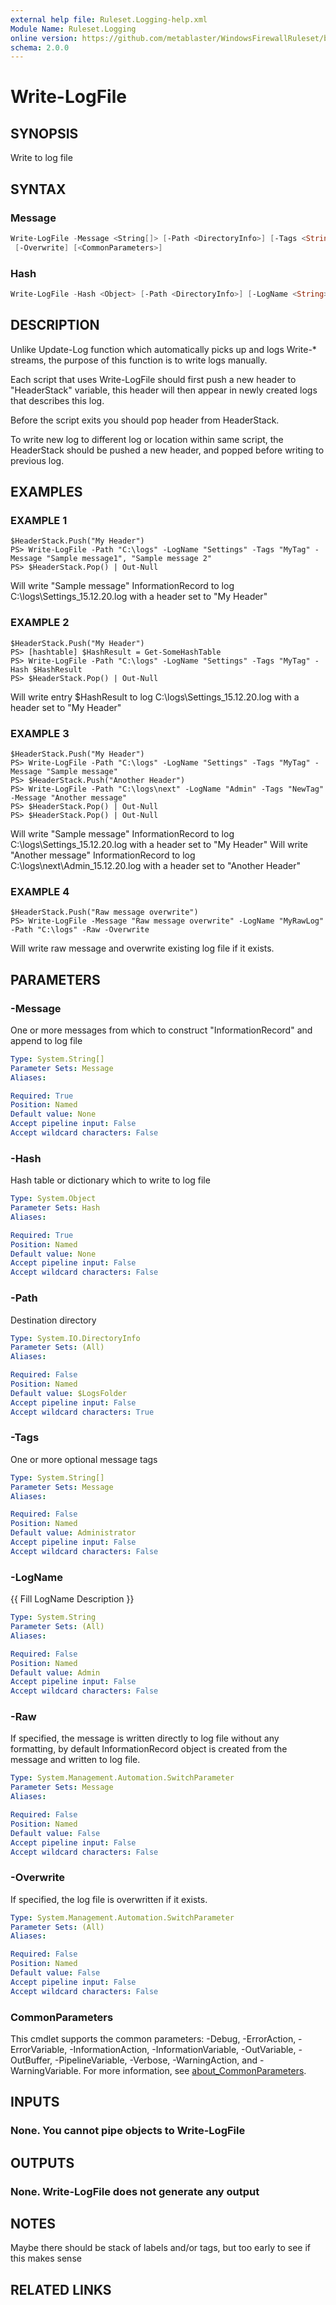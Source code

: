```yaml
---
external help file: Ruleset.Logging-help.xml
Module Name: Ruleset.Logging
online version: https://github.com/metablaster/WindowsFirewallRuleset/blob/master/Modules/Ruleset.Logging/Help/en-US/Write-LogFile.md
schema: 2.0.0
---
```


# Write-LogFile

## SYNOPSIS

Write to log file

## SYNTAX

### Message

```powershell
Write-LogFile -Message <String[]> [-Path <DirectoryInfo>] [-Tags <String[]>] [-LogName <String>] [-Raw]
 [-Overwrite] [<CommonParameters>]
```

### Hash

```powershell
Write-LogFile -Hash <Object> [-Path <DirectoryInfo>] [-LogName <String>] [-Overwrite] [<CommonParameters>]
```

## DESCRIPTION

Unlike Update-Log function which automatically picks up and logs Write-* streams,
the purpose of this function is to write logs manually.

Each script that uses Write-LogFile should first push a new header to "HeaderStack" variable,
this header will then appear in newly created logs that describes this log.

Before the script exits you should pop header from HeaderStack.

To write new log to different log or location within same script, the HeaderStack should be pushed
a new header, and popped before writing to previous log.

## EXAMPLES

### EXAMPLE 1

```
$HeaderStack.Push("My Header")
PS> Write-LogFile -Path "C:\logs" -LogName "Settings" -Tags "MyTag" -Message "Sample message1", "Sample message 2"
PS> $HeaderStack.Pop() | Out-Null
```

Will write "Sample message" InformationRecord to log C:\logs\Settings_15.12.20.log with a header set to "My Header"

### EXAMPLE 2

```
$HeaderStack.Push("My Header")
PS> [hashtable] $HashResult = Get-SomeHashTable
PS> Write-LogFile -Path "C:\logs" -LogName "Settings" -Tags "MyTag" -Hash $HashResult
PS> $HeaderStack.Pop() | Out-Null
```

Will write entry $HashResult to log C:\logs\Settings_15.12.20.log with a header set to "My Header"

### EXAMPLE 3

```
$HeaderStack.Push("My Header")
PS> Write-LogFile -Path "C:\logs" -LogName "Settings" -Tags "MyTag" -Message "Sample message"
PS> $HeaderStack.Push("Another Header")
PS> Write-LogFile -Path "C:\logs\next" -LogName "Admin" -Tags "NewTag" -Message "Another message"
PS> $HeaderStack.Pop() | Out-Null
PS> $HeaderStack.Pop() | Out-Null
```

Will write "Sample message" InformationRecord to log C:\logs\Settings_15.12.20.log with a header set to "My Header"
Will write "Another message" InformationRecord to log C:\logs\next\Admin_15.12.20.log with a header set to "Another Header"

### EXAMPLE 4

```
$HeaderStack.Push("Raw message overwrite")
PS> Write-LogFile -Message "Raw message overwrite" -LogName "MyRawLog" -Path "C:\logs" -Raw -Overwrite
```

Will write raw message and overwrite existing log file if it exists.

## PARAMETERS

### -Message

One or more messages from which to construct "InformationRecord" and append to log file

```yaml
Type: System.String[]
Parameter Sets: Message
Aliases:

Required: True
Position: Named
Default value: None
Accept pipeline input: False
Accept wildcard characters: False
```

### -Hash

Hash table or dictionary which to write to log file

```yaml
Type: System.Object
Parameter Sets: Hash
Aliases:

Required: True
Position: Named
Default value: None
Accept pipeline input: False
Accept wildcard characters: False
```

### -Path

Destination directory

```yaml
Type: System.IO.DirectoryInfo
Parameter Sets: (All)
Aliases:

Required: False
Position: Named
Default value: $LogsFolder
Accept pipeline input: False
Accept wildcard characters: True
```

### -Tags

One or more optional message tags

```yaml
Type: System.String[]
Parameter Sets: Message
Aliases:

Required: False
Position: Named
Default value: Administrator
Accept pipeline input: False
Accept wildcard characters: False
```

### -LogName

{{ Fill LogName Description }}

```yaml
Type: System.String
Parameter Sets: (All)
Aliases:

Required: False
Position: Named
Default value: Admin
Accept pipeline input: False
Accept wildcard characters: False
```

### -Raw

If specified, the message is written directly to log file without any formatting,
by default InformationRecord object is created from the message and written to log file.

```yaml
Type: System.Management.Automation.SwitchParameter
Parameter Sets: Message
Aliases:

Required: False
Position: Named
Default value: False
Accept pipeline input: False
Accept wildcard characters: False
```

### -Overwrite

If specified, the log file is overwritten if it exists.

```yaml
Type: System.Management.Automation.SwitchParameter
Parameter Sets: (All)
Aliases:

Required: False
Position: Named
Default value: False
Accept pipeline input: False
Accept wildcard characters: False
```

### CommonParameters

This cmdlet supports the common parameters: -Debug, -ErrorAction, -ErrorVariable, -InformationAction, -InformationVariable, -OutVariable, -OutBuffer, -PipelineVariable, -Verbose, -WarningAction, and -WarningVariable. For more information, see [about_CommonParameters](http://go.microsoft.com/fwlink/?LinkID=113216).

## INPUTS

### None. You cannot pipe objects to Write-LogFile

## OUTPUTS

### None. Write-LogFile does not generate any output

## NOTES

Maybe there should be stack of labels and/or tags, but too early to see if this makes sense

## RELATED LINKS
